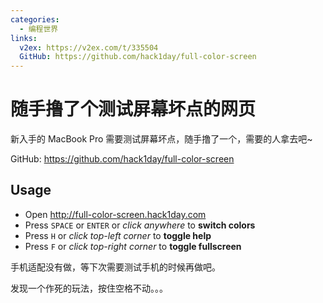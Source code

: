 ```yaml
---
categories:
  - 编程世界
links:
  v2ex: https://v2ex.com/t/335504
  GitHub: https://github.com/hack1day/full-color-screen
---
```


# 随手撸了个测试屏幕坏点的网页

新入手的 MacBook Pro 需要测试屏幕坏点，随手撸了一个，需要的人拿去吧~

GitHub: https://github.com/hack1day/full-color-screen

## Usage

- Open http://full-color-screen.hack1day.com
- Press `SPACE` or `ENTER` or *click anywhere* to **switch colors**
- Press `H` or *click top-left corner* to **toggle help**
- Press `F` or *click top-right corner* to **toggle fullscreen**

手机适配没有做，等下次需要测试手机的时候再做吧。

发现一个作死的玩法，按住空格不动。。。
